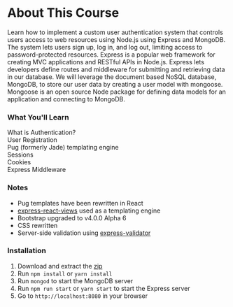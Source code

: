 # About This Course
Learn how to implement a custom user authentication system that controls users access to web resources using Node.js using Express and MongoDB. The system lets users sign up, log in, and log out, limiting access to password-protected resources. Express is a popular web framework for creating MVC applications and RESTful APIs in Node.js. Express lets developers define routes and middleware for submitting and retrieving data in our database. We will leverage the document based NoSQL database, MongoDB, to store our user data by creating a user model with mongoose. Mongoose is an open source Node package for defining data models for an application and connecting to MongoDB.

### What You'll Learn
What is Authentication?  
User Registration  
Pug (formerly Jade) templating engine  
Sessions  
Cookies  
Express Middleware  

### Notes
* Pug templates have been rewritten in React
* [express-react-views](https://github.com/reactjs/express-react-views) used as a templating engine
* Bootstrap upgraded to v4.0.0 Alpha 6
* CSS rewritten
* Server-side validation using [express-validator](https://github.com/ctavan/express-validator)

### Installation
1. Download and extract the [zip](https://github.com/adamelliotfields/treehouse-node/raw/master/user-authentication-with-express-and-mongo/user-authentication-with-express-and-mongo.zip)
2. Run `npm install` or `yarn install`
3. Run `mongod` to start the MongoDB server
4. Run `npm run start` or `yarn start` to start the Express server
5. Go to `http://localhost:8080` in your browser
